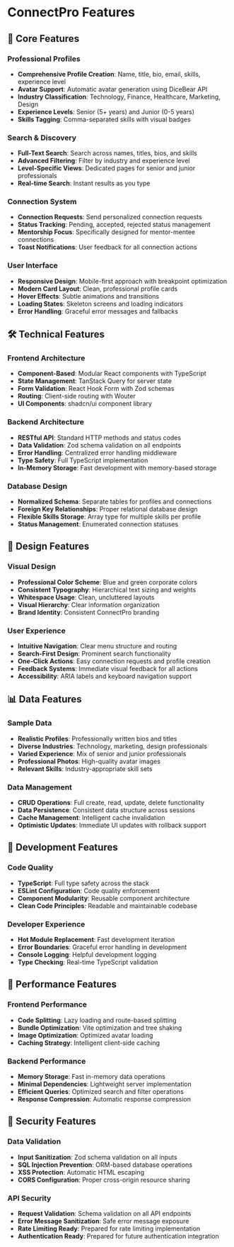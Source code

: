 # ConnectPro Features

## 🎯 Core Features

### Professional Profiles
- **Comprehensive Profile Creation**: Name, title, bio, email, skills, experience level
- **Avatar Support**: Automatic avatar generation using DiceBear API
- **Industry Classification**: Technology, Finance, Healthcare, Marketing, Design
- **Experience Levels**: Senior (5+ years) and Junior (0-5 years)
- **Skills Tagging**: Comma-separated skills with visual badges

### Search & Discovery
- **Full-Text Search**: Search across names, titles, bios, and skills
- **Advanced Filtering**: Filter by industry and experience level
- **Level-Specific Views**: Dedicated pages for senior and junior professionals
- **Real-time Search**: Instant results as you type

### Connection System
- **Connection Requests**: Send personalized connection requests
- **Status Tracking**: Pending, accepted, rejected status management
- **Mentorship Focus**: Specifically designed for mentor-mentee connections
- **Toast Notifications**: User feedback for all connection actions

### User Interface
- **Responsive Design**: Mobile-first approach with breakpoint optimization
- **Modern Card Layout**: Clean, professional profile cards
- **Hover Effects**: Subtle animations and transitions
- **Loading States**: Skeleton screens and loading indicators
- **Error Handling**: Graceful error messages and fallbacks

## 🛠️ Technical Features

### Frontend Architecture
- **Component-Based**: Modular React components with TypeScript
- **State Management**: TanStack Query for server state
- **Form Validation**: React Hook Form with Zod schemas
- **Routing**: Client-side routing with Wouter
- **UI Components**: shadcn/ui component library

### Backend Architecture
- **RESTful API**: Standard HTTP methods and status codes
- **Data Validation**: Zod schema validation on all endpoints
- **Error Handling**: Centralized error handling middleware
- **Type Safety**: Full TypeScript implementation
- **In-Memory Storage**: Fast development with memory-based storage

### Database Design
- **Normalized Schema**: Separate tables for profiles and connections
- **Foreign Key Relationships**: Proper relational database design
- **Flexible Skills Storage**: Array type for multiple skills per profile
- **Status Management**: Enumerated connection statuses

## 🎨 Design Features

### Visual Design
- **Professional Color Scheme**: Blue and green corporate colors
- **Consistent Typography**: Hierarchical text sizing and weights
- **Whitespace Usage**: Clean, uncluttered layouts
- **Visual Hierarchy**: Clear information organization
- **Brand Identity**: Consistent ConnectPro branding

### User Experience
- **Intuitive Navigation**: Clear menu structure and routing
- **Search-First Design**: Prominent search functionality
- **One-Click Actions**: Easy connection requests and profile creation
- **Feedback Systems**: Immediate visual feedback for all actions
- **Accessibility**: ARIA labels and keyboard navigation support

## 📊 Data Features

### Sample Data
- **Realistic Profiles**: Professionally written bios and titles
- **Diverse Industries**: Technology, marketing, design professionals
- **Varied Experience**: Mix of senior and junior professionals
- **Professional Photos**: High-quality avatar images
- **Relevant Skills**: Industry-appropriate skill sets

### Data Management
- **CRUD Operations**: Full create, read, update, delete functionality
- **Data Persistence**: Consistent data structure across sessions
- **Cache Management**: Intelligent cache invalidation
- **Optimistic Updates**: Immediate UI updates with rollback support

## 🔧 Development Features

### Code Quality
- **TypeScript**: Full type safety across the stack
- **ESLint Configuration**: Code quality enforcement
- **Component Modularity**: Reusable component architecture
- **Clean Code Principles**: Readable and maintainable codebase

### Developer Experience
- **Hot Module Replacement**: Fast development iteration
- **Error Boundaries**: Graceful error handling in development
- **Console Logging**: Helpful development logging
- **Type Checking**: Real-time TypeScript validation

## 🚀 Performance Features

### Frontend Performance
- **Code Splitting**: Lazy loading and route-based splitting
- **Bundle Optimization**: Vite optimization and tree shaking
- **Image Optimization**: Optimized avatar loading
- **Caching Strategy**: Intelligent client-side caching

### Backend Performance
- **Memory Storage**: Fast in-memory data operations
- **Minimal Dependencies**: Lightweight server implementation
- **Efficient Queries**: Optimized search and filter operations
- **Response Compression**: Automatic response compression

## 🔐 Security Features

### Data Validation
- **Input Sanitization**: Zod schema validation on all inputs
- **SQL Injection Prevention**: ORM-based database operations
- **XSS Protection**: Automatic HTML escaping
- **CORS Configuration**: Proper cross-origin resource sharing

### API Security
- **Request Validation**: Schema validation on all API endpoints
- **Error Message Sanitization**: Safe error message exposure
- **Rate Limiting Ready**: Prepared for rate limiting implementation
- **Authentication Ready**: Prepared for future authentication integration